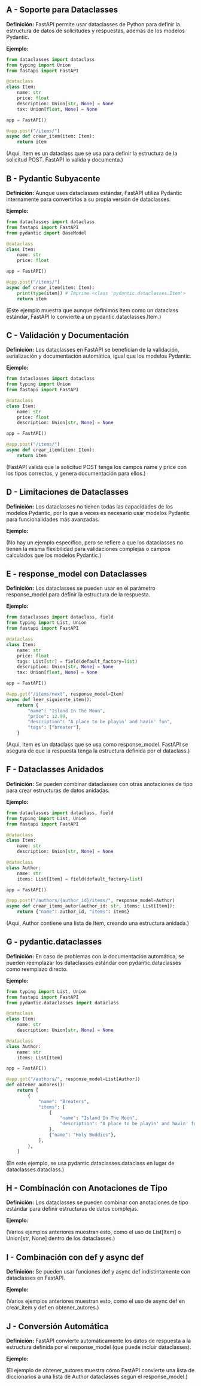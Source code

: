 ## A - Soporte para Dataclasses

**Definición:** FastAPI permite usar dataclasses de Python para definir la estructura de datos de solicitudes y respuestas, además de los modelos Pydantic.

**Ejemplo:**

```Python
from dataclasses import dataclass
from typing import Union
from fastapi import FastAPI

@dataclass
class Item:
    name: str
    price: float
    description: Union[str, None] = None
    tax: Union[float, None] = None

app = FastAPI()

@app.post("/items/")
async def crear_item(item: Item):
    return item
```

(Aquí, Item es un dataclass que se usa para definir la estructura de la solicitud POST. FastAPI lo valida y documenta.)

## B - Pydantic Subyacente

**Definición:** Aunque uses dataclasses estándar, FastAPI utiliza Pydantic internamente para convertirlos a su propia versión de dataclasses.

**Ejemplo:**

```Python
from dataclasses import dataclass
from fastapi import FastAPI
from pydantic import BaseModel

@dataclass
class Item:
    name: str
    price: float

app = FastAPI()

@app.post("/items/")
async def crear_item(item: Item):
    print(type(item)) # Imprime <class 'pydantic.dataclasses.Item'>
    return item
```

(Este ejemplo muestra que aunque definimos Item como un dataclass estándar, FastAPI lo convierte a un pydantic.dataclasses.Item.)

## C - Validación y Documentación

**Definición:** Los dataclasses en FastAPI se benefician de la validación, serialización y documentación automática, igual que los modelos Pydantic.

**Ejemplo:**

```Python
from dataclasses import dataclass
from typing import Union
from fastapi import FastAPI

@dataclass
class Item:
    name: str
    price: float
    description: Union[str, None] = None

app = FastAPI()

@app.post("/items/")
async def crear_item(item: Item):
    return item
```

(FastAPI valida que la solicitud POST tenga los campos name y price con los tipos correctos, y genera documentación para ellos.)

## D - Limitaciones de Dataclasses

**Definición:** Los dataclasses no tienen todas las capacidades de los modelos Pydantic, por lo que a veces es necesario usar modelos Pydantic para funcionalidades más avanzadas.

**Ejemplo:**

(No hay un ejemplo específico, pero se refiere a que los dataclasses no tienen la misma flexibilidad para validaciones complejas o campos calculados que los modelos Pydantic.)

## E - response_model con Dataclasses

**Definición:** Los dataclasses se pueden usar en el parámetro response_model para definir la estructura de la respuesta.

**Ejemplo:**

```Python
from dataclasses import dataclass, field
from typing import List, Union
from fastapi import FastAPI

@dataclass
class Item:
    name: str
    price: float
    tags: List[str] = field(default_factory=list)
    description: Union[str, None] = None
    tax: Union[float, None] = None

app = FastAPI()

@app.get("/items/next", response_model=Item)
async def leer_siguiente_item():
    return {
        "name": "Island In The Moon",
        "price": 12.99,
        "description": "A place to be playin' and havin' fun",
        "tags": ["breater"],
    }
```

(Aquí, Item es un dataclass que se usa como response_model. FastAPI se asegura de que la respuesta tenga la estructura definida por el dataclass.)

## F - Dataclasses Anidados

**Definición:** Se pueden combinar dataclasses con otras anotaciones de tipo para crear estructuras de datos anidadas.

**Ejemplo:**

```Python
from dataclasses import dataclass, field
from typing import List, Union
from fastapi import FastAPI

@dataclass
class Item:
    name: str
    description: Union[str, None] = None

@dataclass
class Author:
    name: str
    items: List[Item] = field(default_factory=list)

app = FastAPI()

@app.post("/authors/{author_id}/items/", response_model=Author)
async def crear_items_autor(author_id: str, items: List[Item]):
    return {"name": author_id, "items": items}
```

(Aquí, Author contiene una lista de Item, creando una estructura anidada.)

## G - pydantic.dataclasses

**Definición:** En caso de problemas con la documentación automática, se pueden reemplazar los dataclasses estándar con pydantic.dataclasses como reemplazo directo.

**Ejemplo:**

```Python
from typing import List, Union
from fastapi import FastAPI
from pydantic.dataclasses import dataclass

@dataclass
class Item:
    name: str
    description: Union[str, None] = None

@dataclass
class Author:
    name: str
    items: List[Item]

app = FastAPI()

@app.get("/authors/", response_model=List[Author])
def obtener_autores():
    return [
        {
            "name": "Breaters",
            "items": [
                {
                    "name": "Island In The Moon",
                    "description": "A place to be playin' and havin' fun",
                },
                {"name": "Holy Buddies"},
            ],
        },
    ]
```

(En este ejemplo, se usa pydantic.dataclasses.dataclass en lugar de dataclasses.dataclass.)

## H - Combinación con Anotaciones de Tipo

**Definición:** Los dataclasses se pueden combinar con anotaciones de tipo estándar para definir estructuras de datos complejas.

**Ejemplo:**

(Varios ejemplos anteriores muestran esto, como el uso de List[Item] o Union[str, None] dentro de los dataclasses.)

## I - Combinación con def y async def

**Definición:** Se pueden usar funciones def y async def indistintamente con dataclasses en FastAPI.

**Ejemplo:**

(Varios ejemplos anteriores muestran esto, como el uso de async def en crear_item y def en obtener_autores.)

## J - Conversión Automática

**Definición:** FastAPI convierte automáticamente los datos de respuesta a la estructura definida por el response_model (que puede incluir dataclasses).

**Ejemplo:**

(El ejemplo de obtener_autores muestra cómo FastAPI convierte una lista de diccionarios a una lista de Author dataclasses según el response_model.)
